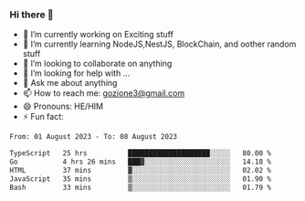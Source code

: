 ### Hi there 👋

<!--
**charlieScript/charlieScript** is a ✨ _special_ ✨ repository because its `README.md` (this file) appears on your GitHub profile.

Here are some ideas to get you started: -->

- 🔭 I’m currently working on Exciting stuff
- 🌱 I’m currently learning NodeJS,NestJS, BlockChain, and oother random stuff
- 👯 I’m looking to collaborate on anything
- 🤔 I’m looking for help with ...
- 💬 Ask me about anything
- 📫 How to reach me: gozione3@gmail.com
- 😄 Pronouns: HE/HIM
- ⚡ Fun fact: 
<!--START_SECTION:waka-->

```txt
From: 01 August 2023 - To: 08 August 2023

TypeScript   25 hrs          ████████████████████░░░░░   80.00 %
Go           4 hrs 26 mins   ███▓░░░░░░░░░░░░░░░░░░░░░   14.18 %
HTML         37 mins         ▓░░░░░░░░░░░░░░░░░░░░░░░░   02.02 %
JavaScript   35 mins         ▒░░░░░░░░░░░░░░░░░░░░░░░░   01.90 %
Bash         33 mins         ▒░░░░░░░░░░░░░░░░░░░░░░░░   01.79 %
```

<!--END_SECTION:waka-->
